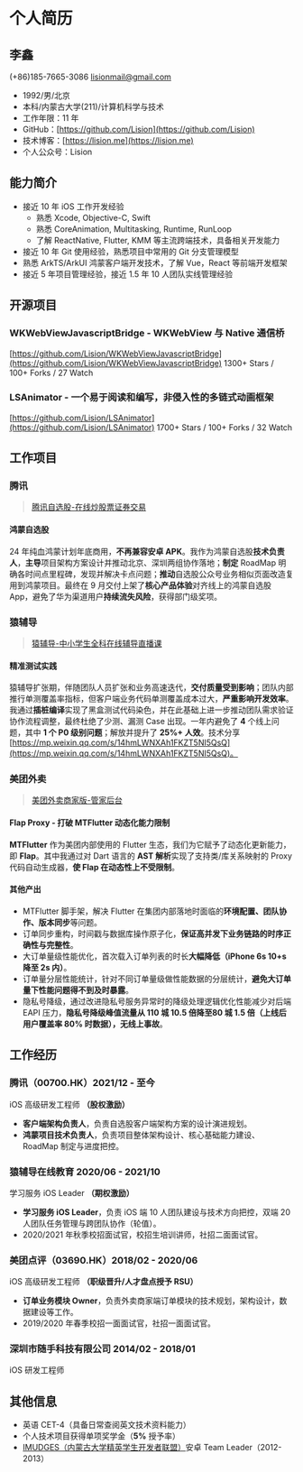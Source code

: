 # 个人简历

## 李鑫

(+86)185-7665-3086  lisionmail@gmail.com

- 1992/男/北京
- 本科/内蒙古大学(211)/计算机科学与技术
- 工作年限：11 年
- GitHub：[https://github.com/Lision](https://github.com/Lision)
- 技术博客：[https://lision.me](https://lision.me)
- 个人公众号：Lision

## 能力简介

- 接近 10 年 iOS 工作开发经验
	- 熟悉 Xcode, Objective-C, Swift
	- 熟悉 CoreAnimation, Multitasking, Runtime, RunLoop
	- 了解 ReactNative, Flutter, KMM 等主流跨端技术，具备相关开发能力
- 接近 10 年 Git 使用经验，熟悉项目中常用的 Git 分支管理模型
- 熟悉 ArkTS/ArkUI 鸿蒙客户端开发技术，了解 Vue，React 等前端开发框架
- 接近 5 年项目管理经验，接近 1.5 年 10 人团队实线管理经验

## 开源项目

### WKWebViewJavascriptBridge - WKWebView 与 Native 通信桥

[https://github.com/Lision/WKWebViewJavascriptBridge](https://github.com/Lision/WKWebViewJavascriptBridge) 1300+ Stars / 100+ Forks / 27 Watch

### LSAnimator - 一个易于阅读和编写，非侵入性的多链式动画框架

[https://github.com/Lision/LSAnimator](https://github.com/Lision/LSAnimator) 1700+ Stars / 100+ Forks / 32 Watch

## 工作项目

### 腾讯

> [腾讯自选股-在线炒股票证券交易](https://apps.apple.com/cn/app/腾讯自选股-在线炒股票证券交易/id485653572)

#### 鸿蒙自选股

24 年纯血鸿蒙计划年底商用，**不再兼容安卓 APK**。我作为鸿蒙自选股**技术负责人**，**主导**项目架构方案设计并推动北京、深圳两组协作落地；**制定** RoadMap 明确各时间点里程碑，发现并解决卡点问题；**推动**自选股公众号业务相似页面改造复用到鸿蒙项目。最终在 9 月交付上架了**核心产品体验**对齐线上的鸿蒙自选股 App，避免了华为渠道用户**持续流失风险**，获得部门级奖项。

### 猿辅导

> [猿辅导-中小学生全科在线辅导直播课](https://apps.apple.com/cn/app/猿辅导-中小学生全科在线辅导直播课/id974568444)

#### 精准测试实践

猿辅导扩张期，伴随团队人员扩张和业务高速迭代，**交付质量受到影响**；团队内部推行单测覆盖率指标，但客户端业务代码单测覆盖成本过大，**严重影响开发效率**。我通过**插桩编译**实现了黑盒测试代码染色，并在此基础上进一步推动团队需求验证协作流程调整，最终杜绝了少测、漏测 Case 出现。一年内避免了 **4** 个线上问题，其中 **1 个 P0 级别问题**；解放并提升了 **25%+ 人效**。技术分享 [https://mp.weixin.qq.com/s/14hmLWNXAh1FKZT5NI5QsQ](https://mp.weixin.qq.com/s/14hmLWNXAh1FKZT5NI5QsQ)。

### 美团外卖

> [美团外卖商家版-管家后台](https://apps.apple.com/cn/app/美团外卖商家版-管家后台/id869802614)

#### Flap Proxy - 打破 MTFlutter 动态化能力限制

**MTFlutter** 作为美团内部使用的 Flutter 生态，我们为它赋予了动态化更新能力，即 **Flap**。其中我通过对 Dart 语言的 **AST 解析**实现了支持类/库关系映射的 Proxy 代码自动生成器，**使 Flap 在动态性上不受限制**。

#### 其他产出

- MTFlutter 脚手架，解决 Flutter 在集团内部落地时面临的**环境配置、团队协作、版本同步**等问题。
- 订单同步重构，时间戳与数据库操作原子化，**保证高并发下业务链路的时序正确性与完整性**。
- 大订单量级性能优化，首次载入订单列表的时长**大幅降低（iPhone 6s 10+s 降至 2s 内）**。
- 订单量分层性能统计，针对不同订单量级做性能数据的分层统计，**避免大订单量下性能问题得不到及时暴露**。
- 隐私号降级，通过改进隐私号服务异常时的降级处理逻辑优化性能减少对后端 EAPI 压力，**隐私号降级峰值流量从 110 城 10.5 倍降至80 城 1.5 倍（上线后用户覆盖率 80% 时数据），无线上事故**。

## 工作经历

### 腾讯（00700.HK）2021/12 - 至今

iOS 高级研发工程师 **（股权激励）**

- **客户端架构负责人**，负责自选股客户端架构方案的设计演进规划。
- **鸿蒙项目技术负责人**，负责项目整体架构设计、核心基础能力建设、RoadMap 制定与进度把控。

### 猿辅导在线教育 2020/06 - 2021/10

学习服务 iOS Leader **（期权激励）**

- **学习服务 iOS Leader**，负责 iOS 端 10 人团队建设与技术方向把控，双端 20 人团队任务管理与跨团队协作（轮值）。
- 2020/2021 年秋季校招面试官，校招生培训讲师，社招二面面试官。

### 美团点评（03690.HK）2018/02 - 2020/06

iOS 高级研发工程师 **（职级晋升/人才盘点授予 RSU）**

- **订单业务模块 Owner**，负责外卖商家端订单模块的技术规划，架构设计，数据建设等工作。
- 2019/2020 年春季校招一面面试官，社招一面面试官。

### 深圳市随手科技有限公司 2014/02 - 2018/01

iOS 研发工程师

## 其他信息

- 英语 CET-4（具备日常查阅英文技术资料能力）
- 个人技术项目获得单项奖学金（**5%** 授予率）
- [IMUDGES（内蒙古大学精英学生开发者联盟）](http://www.imudges.com/)安卓 Team Leader（2012-2013）
